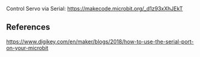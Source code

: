 Control Servo via Serial: https://makecode.microbit.org/_d1z93xXhJEkT

## References
https://www.digikey.com/en/maker/blogs/2018/how-to-use-the-serial-port-on-your-microbit
